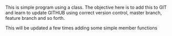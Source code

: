 This is simple program using a class.
The objective here is to add this to GIT and learn to update GITHUB using correct version control, master branch, feature branch and so forth.

This will be updated a few times adding some simple member functions